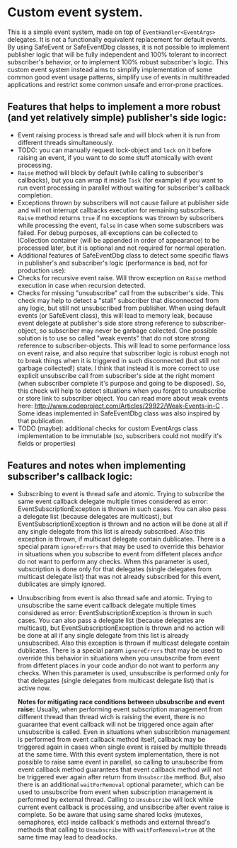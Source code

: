 # Custom event system.

This is a simple event system, made on top of `EventHandler<EventArgs>` delegates.
It is not a functionally equivalent replacement for default events.
By using SafeEvent or SafeEventDbg classes, it is not possible to implement publisher logic that will be
fully independent and 100% tolerant to incorrect subscriber's behavior, or to implement 100% robust subscriber's logic.
This custom event system instead aims to simplify implementation of some common good event usage patterns,
simplify use of events in multithreaded applications and restrict some common unsafe and error-prone practices.

## Features that helps to implement a more robust (and yet relatively simple) publisher's side logic:
 * Event raising process is thread safe and will block when it is run from different threads simultaneously.
 * TODO: you can manually request lock-object and `lock` on it before raising an event, if you want to do some stuff atomically with event processing.
 * `Raise` method will block by default (while calling to subscriber's callbacks), but you can wrap it inside `Task` (for example)
   if you want to run event processing in parallel without waiting for subscriber's callback completion.
 * Exceptions thrown by subscribers will not cause failure at publisher side and will not interrupt callbacks execution for remaining subscribers.
   `Raise` method returns `true` if no exceptions was thrown by subscribers while processing the event, `false` in case when some subscribers was failed.
   For debug purposes, all exceptions can be collected to ICollection<EventRaiseException> container (will be appended in order of appearance) to be processed later,
   but it is optional and not required for normal operation.
 * Additional features of SafeEventDbg class to detect some specific flaws in publisher's and subscriber's logic (performance is bad, not for production use):
  * Checks for recursive event raise. Will throw exception on `Raise` method execution in case when recursion detected.
  * Checks for missing "unsubscribe" call from the subscriber's side.
  This check may help to detect a "stall" subscriber that disconnected from any logic, but still not unsubscribed from publisher.
  When using default events (or SafeEvent class), this will lead to memory leak, because event delegate at publisher's side store strong reference to subscriber-object,
  so subscriber may never be garbage collected. One possible solution is to use so called "weak events" that do not store strong reference to subscriber-objects.
  This will lead to some performance loss on event raise, and also require that subscriber logic is robust enogh not to break things
  when it is triggered in such disconnected (but still not garbage collected!) state.
  I think that instead it is more correct to use explicit unsubscribe call from subscriber's side at the right moment
  (when subscriber complete it's purpose and going to be disposed).
  So, this check will help to detect situations when you forget to unsubscribe or store link to subscriber object.
  You can read more about weak events here: http://www.codeproject.com/Articles/29922/Weak-Events-in-C .
  Some ideas implemented in SafeEventDbg class was also inspired by that publication.
  * TODO (maybe): additional checks for custom EventArgs class implementation to be immutable (so, subscribers could not modify it's fields or properties)

## Features and notes when implementing subscriber's callback logic:
 * Subscribing to event is thread safe and atomic. Trying to subscribe the same event callback delegate multiple times considered as error:
   EventSubscriptionException is thrown in such cases. You can also pass a delegate list (because delegates are multicast),
   but EventSubscriptionException is thrown and no action will be done at all if any single delegate from this list is already subscribed.
   Also this exception is thrown, if multicast delegate contain dublicates. 
   There is a special param `ignoreErrors` that may be used to override this behavior
   in situations when you subscribe to event from diffetent places and\or do not want to perform any checks.
   When this parameter is used, subscription is done only for that delegates (single delegates from multicast delegate list) that was not already subscribed for this event,
   dublicates are simply ignored.
 * Unsubscribing from event is also thread safe and atomic. Trying to unsubscribe the same event callback delegate multiple times considered as error:
   EventSubscriptionException is thrown in such cases. You can also pass a delegate list (because delegates are multicast),
   but EventSubscriptionException is thrown and no action will be done at all if any single delegate from this list is already unsubscribed.
   Also this exception is thrown if multicast delegate contain dublicates.
   There is a special param `ignoreErrors` that may be used to override this behavior
   in situations when you unsubscribe from event from diffetent places in your code and\or do not want to perform any checks.
   When this parameter is used, unsubscribe is performed only for that delegates (single delegates from multicast delegate list) that is active now.

   __Notes for mitigating race conditions between ubsubscribe and event raise:__
   Usually, when performing event subscription management from different thread than thread wich is raising the event,
   there is no guarantee that event callback will not be triggered once again after unsubscribe is called.
   Even in situations when subscribtion management is performed from event callback method itself,
   callback may be triggered again in cases when single event is raised by multiple threads at the same time.
   With this event system implementation, there is not possible to raise same event in parallel, so calling to unsubscribe from event callback method
   guarantees that event callback method will not be triggered ever again after return from `Unsubscribe` method.
   But, also there is an additional `waitForRemoval` optional parameter, which can be used to unsubscribe from event when subscription management is performed by external thread.
   Calling to `Unsubscribe` will lock while current event callback is processing, and unsibscribe after event raise is complete.
   So be aware that using same shared locks (mutexes, semaphores, etc) inside callback's methods
   and external thread's methods that calling to `Unsubscribe` with `waitForRemoval=true` at the same time may lead to deadlocks.
